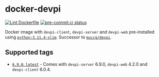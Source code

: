 # docker-devpi

[![Lint Dockerfile](https://github.com/coatl-dev/docker-devpi/actions/workflows/main.yml/badge.svg)](https://github.com/coatl-dev/docker-devpi/actions/workflows/main.yml)
[![pre-commit.ci status](https://results.pre-commit.ci/badge/github/coatl-dev/docker-devpi/coatl.svg)](https://results.pre-commit.ci/latest/github/coatl-dev/docker-devpi/coatl)

Docker image with `devpi-client`, `devpi-server` and `devpi-web` pre-installed
using [`python:3.11.4-slim`]. Successor to [`muccg/devpi`].

## Supported tags

- [`6.9.0`, `latest`] - Comes with `devpi-server` 6.9.0, `devpi-web` 4.2.0 and
  `devpi-client` 6.0.4.

[`6.9.0`, `latest`]: https://github.com/coatl-dev/docker-devpi/blob/v6.9.0/Dockerfile
[`muccg/devpi`]: https://hub.docker.com/r/muccg/devpi
[`python:3.11.4-slim`]: https://github.com/docker-library/python/blob/b744d9708a2fb8e2295198ef146341c415e9bc28/3.11/slim-bullseye/Dockerfile

